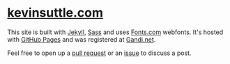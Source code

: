 [kevinsuttle.com](kevinsuttle.com)
===

This site is built with [Jekyll](http://jekyllrb.com), [Sass](http://sass-lang.com) and uses [Fonts.com](http://fonts.com) webfonts. It's hosted with [GitHub Pages](http://pages.github.com) and was registered at [Gandi.net](http://gandi.net).

Feel free to open up a [pull request](https://github.com/kevinSuttle/kevinsuttle.github.io/pulls) or an [issue](https://github.com/kevinSuttle/kevinsuttle.github.io/issues) to discuss a post.
